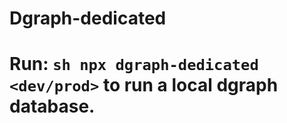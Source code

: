 # Dgraph-dedicated

# Run: ```sh npx dgraph-dedicated <dev/prod>``` to run a local dgraph database.
